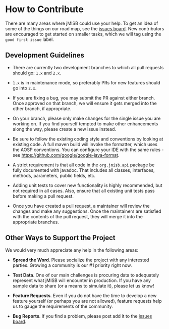 # How to Contribute

There are many areas where jMISB could use your help.
To get an idea of some of the things on our road map, see the
[issues board](https://github.com/WestRidgeSystems/jmisb/issues). New contributors
are encouraged to get started on smaller tasks, which we will tag using the
`good first issue` label.

## Development Guidelines

* There are currently two development branches to which all pull requests should
go: `1.x` and `2.x`.

* `1.x` is in maintenance mode, so preferably PRs for new features should go into 
`2.x`.

* If you are fixing a bug, you may submit the PR against either branch. Once
approved on that branch, we will ensure it gets merged into the other branch, 
if appropriate.

* On your branch, please only make changes for the single issue you are
working on. If you find yourself tempted to make other enhancements along the
way, please create a new issue instead.

* Be sure to follow the existing coding style and conventions by looking at
existing code. A full maven build will invoke the formatter, which uses the
AOSP conventions. You can configure your IDE with the same rules - see
<https://github.com/google/google-java-format>.

* A strict requirement is that all code in the `org.jmisb.api` package
be fully documented with javadoc. That includes all classes, interfaces,
methods, parameters, public fields, etc.

* Adding unit tests to cover new functionality is highly recommended, but not
required in all cases. Also, ensure that all existing unit tests pass before
making a pull request.

* Once you have created a pull request, a maintainer will review the changes and
make any suggestions. Once the maintainers are satisfied with the contents of the
pull request, they will merge it into the appropriate branches.

## Other Ways to Support the Project

We would very much appreciate any help in the following areas:

* **Spread the Word**. Please socialize the project with any interested parties.
Growing a community is our #1 priority right now.

* **Test Data**. One of our main challenges is procuring data to adequately
represent what jMISB will encounter in production. If you have any sample data
to share (or a means to simulate it), please let us know!

* **Feature Requests**. Even if you do not have the time to develop a new
feature yourself (or perhaps you are not allowed), feature requests help us to
gauge the requirements of the community.

* **Bug Reports**. If you find a problem, please post add it to the
[issues board](https://github.com/WestRidgeSystems/jmisb/issues).
